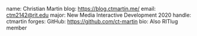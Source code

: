 name: Christian Martin
blog: https://blog.ctmartin.me/
email: ctm2142@rit.edu
major: New Media Interactive Development 2020
handle: ctmartin
forges:
  GitHub: https://github.com/ct-martin
bio: Also RITlug member
